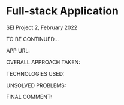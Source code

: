 # Full-stack Application

SEI Project 2, February 2022

TO BE CONTINUED...

APP URL:

OVERALL APPROACH TAKEN:


TECHNOLOGIES USED:


UNSOLVED PROBLEMS:



FINAL COMMENT:
